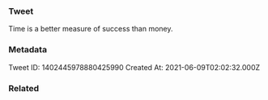 ### Tweet
Time is a better measure of success than money.

### Metadata
Tweet ID: 1402445978880425990
Created At: 2021-06-09T02:02:32.000Z

### Related

